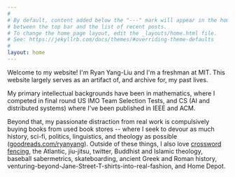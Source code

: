 ```yaml
---
#
# By default, content added below the "---" mark will appear in the home page
# between the top bar and the list of recent posts.
# To change the home page layout, edit the _layouts/home.html file.
# See: https://jekyllrb.com/docs/themes/#overriding-theme-defaults
#
layout: home
---
```


Welcome to my website! I'm Ryan Yang-Liu and I'm a freshman at MIT. This website largely serves as an artifact of, and archive for, my past lives.

My primary intellectual backgrounds have been in mathematics, where I competed in final round US IMO Team Selection Tests, and CS (AI and distributed systems) where I've been published in IEEE and ACM.

Beyond that, my passionate distraction from real work is compulsively buying books from used book stores -- where I seek to devour as much history, sci-fi, politics, linguistics, and theology as possible ([goodreads.com/ryanyang](https://goodreads.com/ryanyang)). Outside of these things, I also love [crossword fencing](https://downforaacross.com/fencing), the Atlantic, jiu-jitsu, twitter, Buddhist and Islamic theology, baseball sabermetrics, skateboarding, ancient Greek and Roman history, venturing-beyond-Jane-Street-T-shirts-into-real-fashion, and Home Depot.

<!-- skateboarding, jiujitsu, breakdancing, pistol club, buddhism, greek history, sci-fi, leftist politics -->